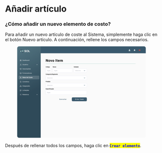# Añadir artículo

### ¿Cómo añadir un nuevo elemento de costo?

Para añadir un nuevo artículo de coste al Sistema, simplemente haga clic en el botón Nuevo artículo. A continuación, rellene los campos necesarios.

<figure><img src="../../../.gitbook/assets/Novo Item.png" alt=""><figcaption></figcaption></figure>

Después de rellenar todos los campos, haga clic en <mark style="color:blue;">**`Crear elemento`**</mark>.

